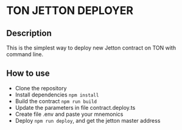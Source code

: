 # TON JETTON DEPLOYER

## Description

This is the simplest way to deploy new Jetton contract on TON with command line.

## How to use

- Clone the repository
- Install dependencies `npm install`
- Build the contract `npm run build`
- Update the parameters in file contract.deploy.ts
- Create file .env and paste your mnemonics
- Deploy `npm run deploy`, and get the jetton master address
